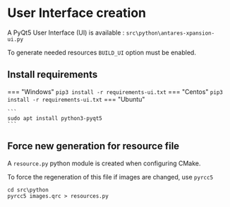 # User Interface creation
A PyQt5 User Interface (UI) is available : `src\python\antares-xpansion-ui.py`

To generate needed resources `BUILD_UI` option must be enabled.

## Install requirements

=== "Windows"
    ```
    pip3 install -r requirements-ui.txt
    ```
=== "Centos"
    ```
    pip3 install -r requirements-ui.txt
    ```
=== "Ubuntu"

    ```
    sudo apt install python3-pyqt5
    ```
## Force new generation for resource file
A `resource.py` python module is created when configuring CMake.

To force the regeneration of this file if images are changed, use `pyrcc5`
```
cd src\python
pyrcc5 images.qrc > resources.py
```

